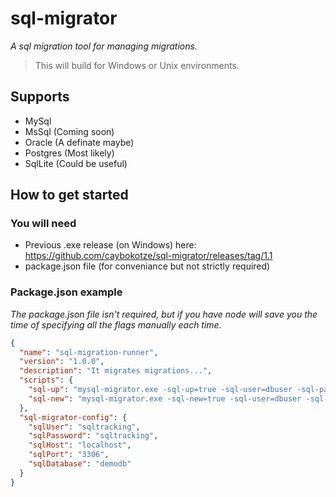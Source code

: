 # sql-migrator
*A sql migration tool for managing migrations.*

> This will build for Windows or Unix environments.

## Supports
- MySql
- MsSql (Coming soon)
- Oracle (A definate maybe)
- Postgres (Most likely)
- SqlLite (Could be useful)


## How to get started

### You will need
- Previous .exe release (on Windows) here: https://github.com/caybokotze/sql-migrator/releases/tag/1.1
- package.json file (for conveniance but not strictly required)

### Package.json example
*The package.json file isn't required, but if you have node will save you the time of specifying all the flags manually each time.*

```json
{
  "name": "sql-migration-runner",
  "version": "1.0.0",
  "description": "It migrates migrations...",
  "scripts": {
    "sql-up": "mysql-migrator.exe -sql-up=true -sql-user=dbuser -sql-password=dbpassword -sql-host=localhost -sql-port=3306 -sql-database=demodb",
    "sql-new": "mysql-migrator.exe -sql-new=true -sql-user=dbuser -sql-password=dbpassword -sql-host=localhost -sql-port=3306 -sql-database=demodb"
  },
  "sql-migrator-config": {
    "sqlUser": "sqltracking",
    "sqlPassword": "sqltracking",
    "sqlHost": "localhost",
    "sqlPort": "3306",
    "sqlDatabase": "demodb"
  }
}
```
